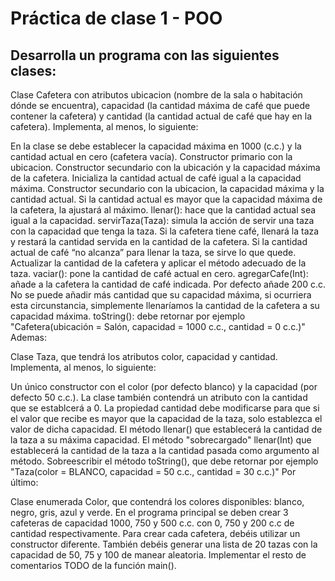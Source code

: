 # Práctica de clase 1 - POO
## Desarrolla un programa con las siguientes clases:
Clase Cafetera con atributos ubicacion (nombre de la sala o habitación dónde se encuentra), capacidad (la cantidad máxima de café que puede contener la cafetera) y cantidad (la cantidad actual de café que hay en la cafetera).
Implementa, al menos, lo siguiente:

En la clase se debe establecer la capacidad máxima en 1000 (c.c.) y la cantidad actual en cero (cafetera vacía).
Constructor primario con la ubicacion.
Constructor secundario con la ubicación y la capacidad máxima de la cafetera. Inicializa la cantidad actual de café igual a la capacidad máxima.
Constructor secundario con la ubicacion, la capacidad máxima y la cantidad actual. Si la cantidad actual es mayor que la capacidad máxima de la cafetera, la ajustará al máximo.
llenar(): hace que la cantidad actual sea igual a la capacidad.
servirTaza(Taza): simula la acción de servir una taza con la capacidad que tenga la taza. Si la cafetera tiene café, llenará la taza y restará la cantidad servida en la cantidad de la cafetera. Si la cantidad actual de café “no alcanza” para llenar la taza, se sirve lo que quede. Actualizar la cantidad de la cafetera y aplicar el método adecuado de la taza.
vaciar(): pone la cantidad de café actual en cero.
agregarCafe(Int): añade a la cafetera la cantidad de café indicada. Por defecto añade 200 c.c. No se puede añadir más cantidad que su capacidad máxima, si ocurriera esta circunstancia, simplemente llenaríamos la cantidad de la cafetera a su capacidad máxima.
toString(): debe retornar por ejemplo "Cafetera(ubicación = Salón, capacidad = 1000 c.c., cantidad = 0 c.c.)"
Ademas:

Clase Taza, que tendrá los atributos color, capacidad y cantidad.
Implementa, al menos, lo siguiente:

Un único constructor con el color (por defecto blanco) y la capacidad (por defecto 50 c.c.). La clase también contendrá un atributo con la cantidad que se establcerá a 0.
La propiedad cantidad debe modificarse para que si el valor que recibe es mayor que la capacidad de la taza, solo establezca el valor de dicha capacidad.
El método llenar() que establecerá la cantidad de la taza a su máxima capacidad.
El método "sobrecargado" llenar(Int) que establecerá la cantidad de la taza a la cantidad pasada como argumento al método.
Sobreescribir el método toString(), que debe retornar por ejemplo "Taza(color = BLANCO, capacidad = 50 c.c., cantidad = 30 c.c.)"
Por último:

Clase enumerada Color, que contendrá los colores disponibles: blanco, negro, gris, azul y verde.
En el programa principal se deben crear 3 cafeteras de capacidad 1000, 750 y 500 c.c. con 0, 750 y 200 c.c de cantidad respectivamente. Para crear cada cafetera, debéis utilizar un constructor diferente. También debéis generar una lista de 20 tazas con la capacidad de 50, 75 y 100 de manear aleatoria. Implementar el resto de comentarios TODO de la función main().
